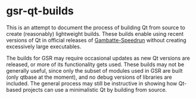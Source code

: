# gsr-qt-builds

This is an attempt to document the process of building Qt from source to create (reasonably) lightweight builds. These builds enable using recent versions of Qt in official releases of [Gambatte-Speedrun](https://github.com/pokemon-speedrunning/gambatte-speedrun) without creating excessively large executables.

The builds for GSR may require occasional updates as new Qt versions are released, or more of its functionality gets used. These builds may not be generally useful, since only the subset of modules used in GSR are built (only qtbase at the moment), and no debug versions of libraries are included. The general process may still be instructive in showing how Qt-based projects can use a minimalistic Qt by building from source.

